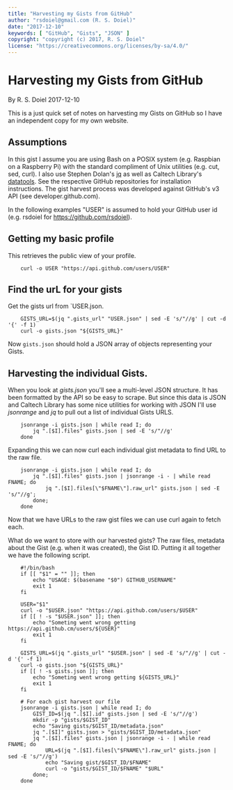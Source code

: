 ```yaml
---
title: "Harvesting my Gists from GitHub"
author: "rsdoiel@gmail.com (R. S. Doiel)"
date: "2017-12-10"
keywords: [ "GitHub", "Gists", "JSON" ]
copyright: "copyright (c) 2017, R. S. Doiel"
license: "https://creativecommons.org/licenses/by-sa/4.0/"
---
```



# Harvesting my Gists from GitHub

By R. S. Doiel 2017-12-10

This is a just quick set of notes on harvesting my Gists on GitHub so I
have an independent copy for my own website. 

## Assumptions

In this gist I assume you are using Bash on a POSIX system (e.g. Raspbian 
on a Raspberry Pi) with the standard compliment of Unix utilities (e.g. cut, 
sed, curl). I also use Stephen Dolan's [jq](https://github.com/stedolan/jq)
as well as Caltech Library's [datatools](https://github.com/caltechlibrary/datatools).
See the respective GitHub repositories for installation instructions.
The gist harvest process was developed against GitHub's v3 API
(see developer.github.com). 

In the following examples "USER" is assumed to hold your GitHub user id 
(e.g. rsdoiel for https://github.com/rsdoiel).

## Getting my basic profile

This retrieves the public view of your profile.

```shell
    curl -o USER "https://api.github.com/users/USER"
```

## Find the urL for your gists

Get the gists url from `USER.json.

```shell
    GISTS_URL=$(jq ".gists_url" "USER.json" | sed -E 's/"//g' | cut -d '{' -f 1)
    curl -o gists.json "${GISTS_URL}"
```

Now `gists.json` should hold a JSON array of objects representing your Gists.

## Harvesting the individual Gists.

When you look at _gists.json_ you'll see a multi-level JSON structure.  It has been
formatted by the API so be easy to scrape.  But since this data is JSON and Caltech Library
has some nice utilities for working with JSON I'll use *jsonrange* and *jq* to pull out a list
of individual Gists URLS.

```shell
    jsonrange -i gists.json | while read I; do 
        jq ".[$I].files" gists.json | sed -E 's/"//g'
    done
```

Expanding this we can now curl each individual gist metadata to find URL to the raw file.


```shell
    jsonrange -i gists.json | while read I; do 
        jq ".[$I].files" gists.json | jsonrange -i - | while read FNAME; do
            jq ".[$I].files[\"$FNAME\"].raw_url" gists.json | sed -E 's/"//g'; 
        done;
    done
```

Now that we have URLs to the raw gist files we can use curl again to fetch each.

What do we want to store with our harvested gists?  The raw files, metadata
about the Gist (e.g. when it was created), the Gist ID. Putting it all together
we have the following script.

```shell
    #!/bin/bash
    if [[ "$1" = "" ]]; then
        echo "USAGE: $(basename "$0") GITHUB_USERNAME"
        exit 1
    fi

    USER="$1"
    curl -o "$USER.json" "https://api.github.com/users/$USER"
    if [[ ! -s "$USER.json" ]]; then
        echo "Someting went wrong getting https://api.github.cm/users/${USER}"
        exit 1
    fi

    GISTS_URL=$(jq ".gists_url" "$USER.json" | sed -E 's/"//g' | cut -d '{' -f 1)
    curl -o gists.json "${GISTS_URL}"
    if [[ ! -s gists.json ]]; then
        echo "Someting went wrong getting ${GISTS_URL}"
        exit 1
    fi

    # For each gist harvest our file
    jsonrange -i gists.json | while read I; do
        GIST_ID=$(jq ".[$I].id" gists.json | sed -E 's/"//g')
        mkdir -p "gists/$GIST_ID"
        echo "Saving gists/$GIST_ID/metadata.json"
        jq ".[$I]" gists.json > "gists/$GIST_ID/metadata.json"
        jq ".[$I].files" gists.json | jsonrange -i - | while read FNAME; do
            URL=$(jq ".[$I].files[\"$FNAME\"].raw_url" gists.json | sed -E 's/"//g')
            echo "Saving gist/$GIST_ID/$FNAME"
            curl -o "gists/$GIST_ID/$FNAME" "$URL"
        done;
    done
```







